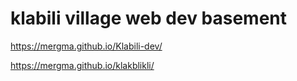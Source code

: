 # klabili village web dev basement

https://mergma.github.io/Klabili-dev/

https://mergma.github.io/klakblikli/
